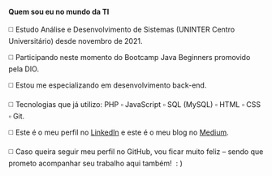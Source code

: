 **Quem sou eu no mundo da TI**  
&nbsp;   
:white_medium_square:  Estudo Análise e Desenvolvimento de Sistemas (UNINTER Centro Universitário) desde novembro de 2021.

:white_medium_square:  Participando neste momento do Bootcamp Java Beginners promovido pela DIO.

:white_medium_square:  Estou me especializando em desenvolvimento back-end.

:white_medium_square:  Tecnologias que já utilizo: PHP  :white_small_square:  JavaScript  :white_small_square:  SQL (MySQL) :white_small_square:   HTML  :white_small_square:   CSS :white_small_square:   Git.

:white_medium_square: Este é o meu perfil no [LinkedIn](https://www.linkedin.com/in/michelelozada/) e este é o meu blog no [Medium](https://medium.com/@michelelozada).

:white_medium_square: Caso queira seguir meu perfil no GitHub, vou ficar muito feliz – sendo que prometo acompanhar seu trabalho aqui também!&nbsp; : )
